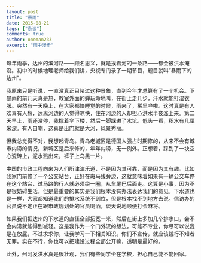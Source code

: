 ```yaml
---
layout: post
title: "暴雨"
date: 2015-08-21
tags: ["杂谈"]
comments: true
author: oneman233
excerpt: "雨中漫步"
---
```


每年雨季，达州的滨河路——顾名思义，就是挨着河的一条路——都会被洪水淹没。初中的时候地理老师给我们讲，央视专门录了一期节目，题目就叫“暴雨下的达州”。

我原来只是听说，一直没真正目睹过这种景象，直到今年才总算有了一个机会。下暴雨的前几天真是热，教室外面的蝉玩命地叫，在街上走几步，汗水就能打湿衣服。突然有一天晚上，在大家都快睡觉的时候，雨来了，稀里哗啦。这时真是有人欢喜有人愁，远离河边的人觉得凉快，住在河边的人却担心洪水半夜涨上来。第二天早上，雨还没停，我撑着伞下楼，然后一脚踩进了水坑。低头一看，积水有几厘米深。有人自嘲，这真是出门就是大河，风景秀丽。

但我总觉得不对，我想起青岛。青岛老城区是德国人强占时期修的，从来不会有城市内涝的情况，新城区是后来修的，年年内涝，无一例外。正想着，踩到了一块空心瓷砖上，泥水溅出来，裤子上乌黑一片。

中国的市政工程向来为人们所津津乐道，不是因为其可靠，而是因为其有趣。比如我家门前修了一个公交站台，正好在斑马线旁边，这就意味着如果有一辆公交车停在这个站台，过马路的行人就必须绕一圈，从车尾巴后面走。这算是小事，因为不是很妨碍生活，但是最重要的其实是我们根本没有办法表达我们的意见。下水道也是一样，大家都知道我们的排水系统不到位，但是根本找不到地方去说。信访办的官员说不定正在跟市政规划处的官员喝酒，谈天说地顺便打会麻将。

如果我们把达州的下水道的直径全部拓宽一米，然后在街上多加几个排水口，会不会内涝就能得到减轻。这是我作为一个门外汉的想法，可能不专业，你尽可以说我是在放屁，不过求求你，让我学习一下相关知识。你们不宣传，就应该践行不知者无罪。实在不行，你也可以把建设过程全部公开嘛，透明是最好的。

此外，州河发洪水真是很壮观，我们有些同学坐在学校，担心自己能不能回家。